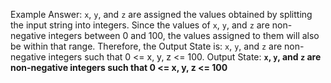 Example Answer: 
`x`, `y`, and `z` are assigned the values obtained by splitting the input string into integers. Since the values of `x`, `y`, and `z` are non-negative integers between 0 and 100, the values assigned to them will also be within that range. Therefore, the Output State is: `x`, `y`, and `z` are non-negative integers such that 0 <= x, y, z <= 100.
Output State: **`x`, `y`, and `z` are non-negative integers such that 0 <= x, y, z <= 100**